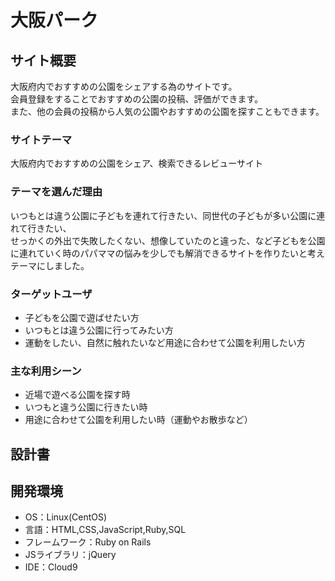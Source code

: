 # 大阪パーク

## サイト概要
大阪府内でおすすめの公園をシェアする為のサイトです。<br>
会員登録をすることでおすすめの公園の投稿、評価ができます。<br>
また、他の会員の投稿から人気の公園やおすすめの公園を探すこともできます。

### サイトテーマ
大阪府内でおすすめの公園をシェア、検索できるレビューサイト

### テーマを選んだ理由
いつもとは違う公園に子どもを連れて行きたい、同世代の子どもが多い公園に連れて行きたい、<br>
せっかくの外出で失敗したくない、想像していたのと違った、など子どもを公園に連れていく時のパパママの悩みを少しでも解消できるサイトを作りたいと考えテーマにしました。


### ターゲットユーザ
* 子どもを公園で遊ばせたい方
* いつもとは違う公園に行ってみたい方
* 運動をしたい、自然に触れたいなど用途に合わせて公園を利用したい方

### 主な利用シーン
* 近場で遊べる公園を探す時
* いつもと違う公園に行きたい時
* 用途に合わせて公園を利用したい時（運動やお散歩など）

## 設計書

## 開発環境
- OS：Linux(CentOS)
- 言語：HTML,CSS,JavaScript,Ruby,SQL
- フレームワーク：Ruby on Rails
- JSライブラリ：jQuery
- IDE：Cloud9

